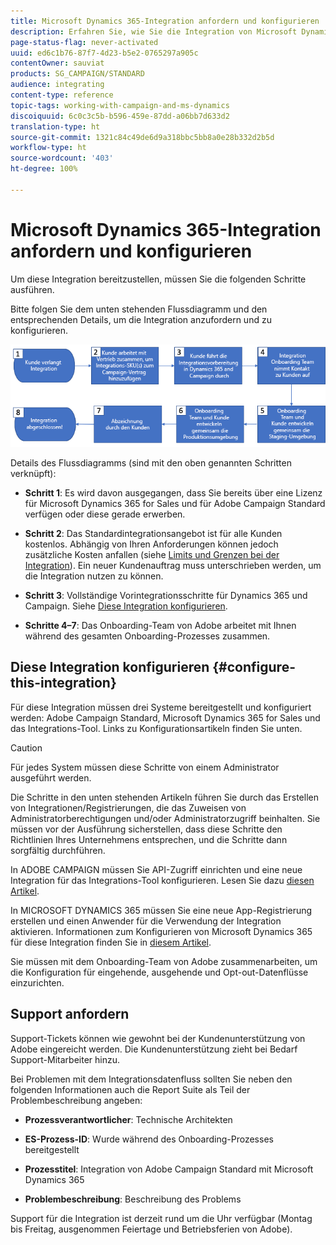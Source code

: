 ```yaml
---
title: Microsoft Dynamics 365-Integration anfordern und konfigurieren
description: Erfahren Sie, wie Sie die Integration von Microsoft Dynamics 365 mit Campaign Standard anfordern und konfigurieren können.
page-status-flag: never-activated
uuid: ed6c1b76-87f7-4d23-b5e2-0765297a905c
contentOwner: sauviat
products: SG_CAMPAIGN/STANDARD
audience: integrating
content-type: reference
topic-tags: working-with-campaign-and-ms-dynamics
discoiquuid: 6c0c3c5b-b596-459e-87dd-a06bb7d633d2
translation-type: ht
source-git-commit: 1321c84c49de6d9a318bbc5bb8a0e28b332d2b5d
workflow-type: ht
source-wordcount: '403'
ht-degree: 100%

---
```



# Microsoft Dynamics 365-Integration anfordern und konfigurieren

Um diese Integration bereitzustellen, müssen Sie die folgenden Schritte ausführen.

Bitte folgen Sie dem unten stehenden Flussdiagramm und den entsprechenden Details, um die Integration anzufordern und zu konfigurieren.

![](assets/provisioning-wf.png)

Details des Flussdiagramms (sind mit den oben genannten Schritten verknüpft):

* **Schritt 1**: Es wird davon ausgegangen, dass Sie bereits über eine Lizenz für Microsoft Dynamics 365 for Sales und für Adobe Campaign Standard verfügen oder diese gerade erwerben.

* **Schritt 2**: Das Standardintegrationsangebot ist für alle Kunden kostenlos. Abhängig von Ihren Anforderungen können jedoch zusätzliche Kosten anfallen (siehe [Limits und Grenzen bei der Integration](../../integrating/using/ms-dynamics-365-integration-guardrails.md)). Ein neuer Kundenauftrag muss unterschrieben werden, um die Integration nutzen zu können.

* **Schritt 3**: Vollständige Vorintegrationsschritte für Dynamics 365 und Campaign. Siehe [Diese Integration konfigurieren](#configure-this-integration).

* **Schritte 4–7**: Das Onboarding-Team von Adobe arbeitet mit Ihnen während des gesamten Onboarding-Prozesses zusammen.

## Diese Integration konfigurieren {#configure-this-integration}

Für diese Integration müssen drei Systeme bereitgestellt und konfiguriert werden: Adobe Campaign Standard, Microsoft Dynamics 365 for Sales und das Integrations-Tool. Links zu Konfigurationsartikeln finden Sie unten.

>[!CAUTION]
>
>Für jedes System müssen diese Schritte von einem Administrator ausgeführt werden.
>
>Die Schritte in den unten stehenden Artikeln führen Sie durch das Erstellen von Integrationen/Registrierungen, die das Zuweisen von Administratorberechtigungen und/oder Administratorzugriff beinhalten.  Sie müssen vor der Ausführung sicherstellen, dass diese Schritte den Richtlinien Ihres Unternehmens entsprechen, und die Schritte dann sorgfältig durchführen.

In ADOBE CAMPAIGN müssen Sie API-Zugriff einrichten und eine neue Integration für das Integrations-Tool konfigurieren. Lesen Sie dazu [diesen Artikel](../../integrating/using/configure-adobe-io-for-ms-dynamic.md).

In MICROSOFT DYNAMICS 365 müssen Sie eine neue App-Registrierung erstellen und einen Anwender für die Verwendung der Integration aktivieren.  Informationen zum Konfigurieren von Microsoft Dynamics 365 für diese Integration finden Sie in [diesem Artikel](../../integrating/using/configure-microsoft-dynamics-365-for-campaign-integration.md).

Sie müssen mit dem Onboarding-Team von Adobe zusammenarbeiten, um die Konfiguration für eingehende, ausgehende und Opt-out-Datenflüsse einzurichten.


## Support anfordern

Support-Tickets können wie gewohnt bei der Kundenunterstützung von Adobe eingereicht werden. Die Kundenunterstützung zieht bei Bedarf Support-Mitarbeiter hinzu.

Bei Problemen mit dem Integrationsdatenfluss sollten Sie neben den folgenden Informationen auch die Report Suite als Teil der Problembeschreibung angeben:

* **Prozessverantwortlicher**: Technische Architekten

* **ES-Prozess-ID**: Wurde während des Onboarding-Prozesses bereitgestellt

* **Prozesstitel**: Integration von Adobe Campaign Standard mit Microsoft Dynamics 365

* **Problembeschreibung**: Beschreibung des Problems

Support für die Integration ist derzeit rund um die Uhr verfügbar (Montag bis Freitag, ausgenommen Feiertage und Betriebsferien von Adobe).